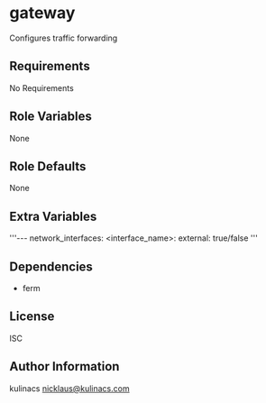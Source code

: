 gateway
=======
Configures traffic forwarding

Requirements
------------
No Requirements

Role Variables
--------------
None

Role Defaults
-------------
None

Extra Variables
---------------
'''---
network_interfaces:
  <interface_name>:
    external: true/false
'''

Dependencies
------------
* ferm

License
-------
ISC

Author Information
------------------
kulinacs <nicklaus@kulinacs.com>
